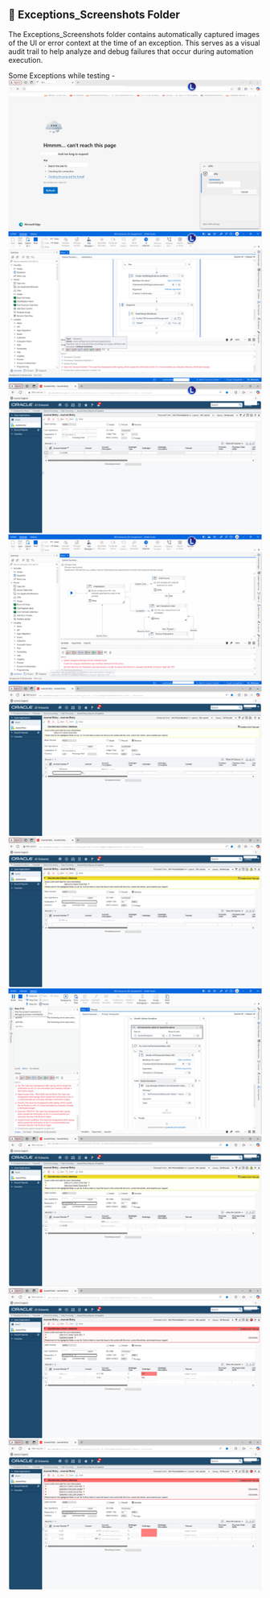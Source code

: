 ## 📂 Exceptions_Screenshots Folder

The Exceptions_Screenshots folder contains automatically captured images of the UI or error context at the time of an exception. This serves as a visual audit trail to help analyze and debug failures that occur during automation execution.

Some Exceptions while testing - 
![Form Screenshot](ExceptionScreenshot1.png)
![Form Screenshot](ExceptionScreenshot2.png)
![Form Screenshot](ExceptionScreenshot3.png)
![Form Screenshot](ExceptionScreenshot4.png)
![Form Screenshot](ExceptionScreenshot5.png)
![Form Screenshot](ExceptionScreenshot6.png)
![Form Screenshot](ExceptionScreenshot7.png)
![Form Screenshot](ExceptionScreenshot8.png)
![Form Screenshot](ExceptionScreenshot9.png)
![Form Screenshot](ExceptionScreenshot10.png)

